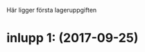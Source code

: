Här ligger första lageruppgiften
# inlupp 1: (2017-09-25) <aa52ad2418bb86626908d742bc42f234531e544d>

